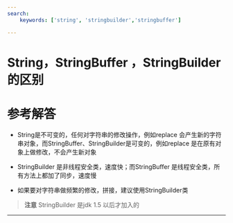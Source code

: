 ```yaml
---
search:
    keywords: ['string', 'stringbuilder','stringbuffer']

---
```



# String，StringBuffer ，StringBuilder 的区别

# 参考解答

* String是不可变的，任何对字符串的修改操作，例如replace 会产生新的字符串对象，而StringBuffer、StringBuilder是可变的，例如replace 是在原有对象上做修改，不会产生新对象

* StringBuilder 是非线程安全类，速度快；而StringBuffer 是线程安全类，所有方法上都加了同步，速度慢

* 如果要对字符串做频繁的修改，拼接，建议使用StringBuilder类

> **注意**
StringBuilder 是jdk 1.5 以后才加入的


---